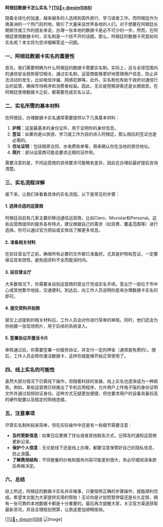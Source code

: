 **阿根廷数据卡怎么实名？[[TG💪+ @esim1088](https://t.me/s/esim1088)]**

随着全球化的加速，越来越多的人选择到国外旅行、学习或者工作。而阿根廷作为南美洲的一个热门目的地，吸引了大量来自世界各地的人们。对于想要在阿根廷长期居住或工作的朋友来说，办理一张本地的数据卡是必不可少的一步。然而，在阿根廷使用数据卡时，实名制是一个绕不开的话题。那么，阿根廷的数据卡究竟如何实名呢？本文将为您详细解答这一问题。

### 一、阿根廷数据卡实名的重要性

首先，我们需要明确为什么阿根廷的数据卡需要实名制。实际上，这与全球范围内的通信安全趋势密切相关。通过实名制，运营商能够更好地管理用户信息，防止非法活动的发生，比如电信诈骗、网络犯罪等。此外，实名制也有助于政府对通信行业的监管，确保市场秩序和消费者权益。因此，无论是短期游客还是长期居民，在阿根廷使用数据卡之前，都需要完成实名认证。

### 二、实名所需的基本材料

在阿根廷，办理数据卡实名通常需要提供以下几类基本材料：

1. **护照**：这是最基本的身份证件，用于证明你的身份信息。
2. **签证**：如果你是以旅游、学习或工作为目的进入阿根廷，那么相应的签证也是必需的。
3. **住址证明**：包括租房合同、水电费账单等，用来确认你在当地的居住地址。
4. **照片**：部分运营商可能会要求近期的证件照。

需要注意的是，不同运营商的具体要求可能略有差异，因此在办理前最好提前咨询清楚。

### 三、实名流程详解

接下来，让我们来看看具体的实名流程。以下是常见的步骤：

#### 1. 选择合适的运营商

阿根廷目前有几家主要的移动通信运营商，比如Claro、Movistar和Personal。这些运营商提供的服务各有特点，建议根据自己的需求（如资费、覆盖范围等）进行选择。你可以通过官方网站或实体店了解更多信息。

#### 2. 准备相关材料

在前往营业厅之前，确保所有必要的文件都已准备好。尤其是护照和签证，一定要保证其有效性，避免因资料不全而耽误时间。

#### 3. 前往营业厅

大多数情况下，你需要亲自到运营商的营业厅完成实名手续。营业厅一般位于市中心或其他繁华地段，交通便利。到达后，向工作人员说明你是来办理数据卡实名的即可。

#### 4. 提交资料并拍照

提交上述提到的相关材料后，工作人员会对你进行简单的审核。同时，他们还会为你拍摄一张现场照片，用于后续的系统录入。

#### 5. 签署协议并激活卡片

审核通过后，你需要签署一份服务协议，并支付一定的押金（通常是免费的）。随后，工作人员会帮你激活数据卡，这样你就能够开始正常使用了。

### 四、线上实名的可能性

虽然大部分情况下仍需线下操作，但随着科技的发展，线上实名也逐渐成为一种趋势。例如，某些运营商已经推出了手机应用程序，允许用户上传电子版的身份证明文件并通过视频验证身份。这种方式无疑更加便捷，但也要求用户的设备具备较高的硬件配置以及稳定的网络连接。

### 五、注意事项

尽管实名制听起来简单，但在实际操作中还是有一些细节需要注意：

- **及时更新信息**：如果日后更换了住址或者其他联系方式，记得及时通知运营商更新记录。
- **保护个人信息**：无论是线下还是线上办理，都要注意保管好自己的隐私信息，防止泄露。
- **了解费用结构**：不同套餐的价格和服务内容可能差别很大，务必仔细阅读条款后再做决定。

### 六、总结

综上所述，阿根廷的数据卡实名并非难事，只要按照正确的步骤操作，就能顺利完成。希望本文能为大家提供实用的帮助！无论你是计划短暂停留还是长久定居，拥有一张可靠的本地数据卡都是十分重要的。最后再次提醒大家，关注官方渠道获取最新资讯，并且合理规划预算，让旅途更加顺畅愉快。

[[TG💪+ @esim1088](https://t.me/s/esim1088) ![Image](https://i.postimg.cc/4NQfJmqS/Snipaste-2025-05-13-00-14-12.png)]